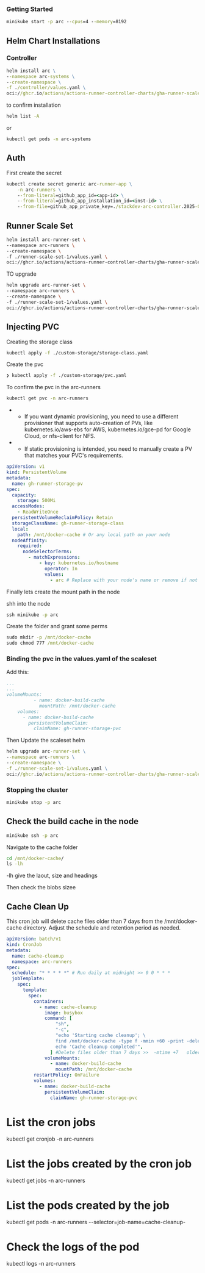 ### Getting Started

```cmd
minikube start -p arc --cpus=4 --memory=8192
```

## Helm Chart Installations

### Controller

```cmd
helm install arc \
--namespace arc-systems \
--create-namespace \
-f ./controller/values.yaml \
oci://ghcr.io/actions/actions-runner-controller-charts/gha-runner-scale-set-controller
```

to confirm installation

```sh
helm list -A
```

or

```sh
kubectl get pods -n arc-systems
```

## Auth

First create the secret

```cmd
kubectl create secret generic arc-runner-app \
    -n arc-runners \
    --from-literal=github_app_id=<app-id> \
    --from-literal=github_app_installation_id=<inst-id> \
    --from-file=github_app_private_key=./stackdev-arc-controller.2025-01-19.private-key.pem
```

## Runner Scale Set

```sh
helm install arc-runner-set \
--namespace arc-runners \
--create-namespace \
-f ./runner-scale-set-1/values.yaml \
oci://ghcr.io/actions/actions-runner-controller-charts/gha-runner-scale-set
```

TO upgrade

```sh
helm upgrade arc-runner-set \
--namespace arc-runners \
--create-namespace \
-f ./runner-scale-set-1/values.yaml \
oci://ghcr.io/actions/actions-runner-controller-charts/gha-runner-scale-set
```

## Injecting PVC

Creating the storage class

```sh
kubectl apply -f ./custom-storage/storage-class.yaml
```

Create the pvc

```sh
❯ kubectl apply -f ./custom-storage/pvc.yaml
```

To confirm the pvc in the arc-runners

```sh
kubectl get pvc -n arc-runners
```

- - If you want dynamic provisioning, you need to use a different provisioner that supports auto-creation of PVs, like kubernetes.io/aws-ebs for AWS, kubernetes.io/gce-pd for Google Cloud, or nfs-client for NFS.
- - If static provisioning is intended, you need to manually create a PV that matches your PVC's requirements.

```yml
apiVersion: v1
kind: PersistentVolume
metadata:
  name: gh-runner-storage-pv
spec:
  capacity:
    storage: 500Mi
  accessModes:
    - ReadWriteOnce
  persistentVolumeReclaimPolicy: Retain
  storageClassName: gh-runner-storage-class
  local:
    path: /mnt/docker-cache # Or any local path on your node
  nodeAffinity:
    required:
      nodeSelectorTerms:
        - matchExpressions:
            - key: kubernetes.io/hostname
              operator: In
              values:
                - arc # Replace with your node's name or remove if not needed
```

Finally lets create the mount path in the node

shh into the node

```cmd
ssh minikube -p arc
```

Create the folder and grant some perms

```cmd
sudo mkdir -p /mnt/docker-cache
sudo chmod 777 /mnt/docker-cache
```

### Binding the pvc in the values.yaml of the scaleset

Add this:

```yml
...
...
volumeMounts:
          - name: docker-build-cache
            mountPath: /mnt/docker-cache
    volumes:
      - name: docker-build-cache
        persistentVolumeClaim:
          claimName: gh-runner-storage-pvc
```

Then Update the scaleset helm

```cmd
helm upgrade arc-runner-set \
--namespace arc-runners \
--create-namespace \
-f ./runner-scale-set-1/values.yaml \
oci://ghcr.io/actions/actions-runner-controller-charts/gha-runner-scale-set

```

### Stopping the cluster

```cmd
minikube stop -p arc
```

## Check the build cache in the node

```cmd
minikube ssh -p arc
```

Navigate to the cache folder

```cmd
cd /mnt/docker-cache/
ls -lh
```

-lh give the laout, size and headings

Then check the blobs sizee

## Cache Clean Up

This cron job will delete cache files older than 7 days from the /mnt/docker-cache directory. Adjust the schedule and retention period as needed.

```yaml
apiVersion: batch/v1
kind: CronJob
metadata:
  name: cache-cleanup
  namespace: arc-runners
spec:
  schedule: "* * * * *" # Run daily at midnight >> 0 0 * * *
  jobTemplate:
    spec:
      template:
        spec:
          containers:
            - name: cache-cleanup
              image: busybox
              command: [
                  "sh",
                  "-c",
                  "echo 'Starting cache cleanup'; \
                  find /mnt/docker-cache -type f -mmin +60 -print -delete; \
                  echo 'Cache cleanup completed'",
                ] #Delete files older than 7 days >>  -mtime +7   older than 60m >> -mmin +60
              volumeMounts:
                - name: docker-build-cache
                  mountPath: /mnt/docker-cache
          restartPolicy: OnFailure
          volumes:
            - name: docker-build-cache
              persistentVolumeClaim:
                claimName: gh-runner-storage-pvc
```

# List the cron jobs

kubectl get cronjob -n arc-runners

# List the jobs created by the cron job

kubectl get jobs -n arc-runners

# List the pods created by the job

kubectl get pods -n arc-runners --selector=job-name=cache-cleanup-<timestamp>

# Check the logs of the pod

kubectl logs -n arc-runners <pod-name>
